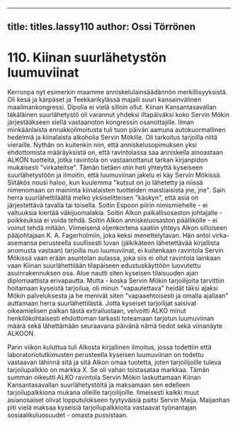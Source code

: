 
---

title: titles.lassy110
author: Ossi Törrönen
---


    
# 110. Kiinan suurlähetystön luumuviinat

Kerronpa nyt esimerkin maamme anniskelulainsäädännön merkillisyyksistä. Oli kesä ja kärpäset ja Teekkarikylässä majaili 
suuri kansainvälinen maailmankongressi. Dipolia ei vielä silloin ollut. Kiinan Kansantasavallan täkäläinen suurlähetystö oli 
varannut yhdeksi iltapäiväksi koko Servin Mökin järjestääkseen siellä vastaanoton kongressin osanottajille. Ilman 
minkäänlaista ennakkoilmoitusta tuli tuon päivän aamuna autokuormallinen hedelmiä ja kiinalaista alkoholia Servin Mökille. 
Oli tarkoitus tarjoilla niitä vieraille. Nythän on kuitenkin niin, että anniskelusopimuksen yksi ehdottomista määräyksistä on, että 
ravintolassa saa anniskella ainoastaan ALKON tuotteita, jotka ravintola on vastaanottanut tarkan kirjanpidon mukaisesti 
"virkateitse". Tämän tietäen otin heti yhteyttä kyseiseen suurlähetystöön ja ilmoitin, että luumuviinan jakelu ei käy Servin 
Mökissä. Siitäkös nousi haloo, kun kuulemma "kutsut on jo lähetetty ja niissä nimenomaan on maininta kiinalaisten tuotteiden 
maistiaisista jne, jne". Sain herra suurlähettiläältä melko yksiselitteisen "käskyn", että asia on järjestettävä tavalla tai toisella. 
Soitin Espoon piirin nimismiehelle - ei valtuuksia kiertää väkijuomalakia. Soitin Alkon paikallisosaston johtajalle - poikkeuksia 
ei voida tehdä. Soitin Alkon anniskeluosaston päällikölle - ei voinut tehdä mitään. Viimeisenä oljenkortena saatiin yhteys 
Alkon silloiseen pääjohtajaan K. A. Fagerholmiin, joka keksi menettelytavan. Hän antoi virka-asemansa perusteella suullisesti 
luvan (jälkikäteen lähetettävää kirjallista anomusta vastaan) tarjoilla nuo luumuviinat, ei kuitenkaan ravintola Servin Mökissä 
vaan erään asuntolan aulassa, joka siis ei ollut ravintola lainkaan vaan Kiinan suurlähettilään tilapäiseen edustuskäyttöön 
luovutettu asuinrakennuksen osa. Alue nautti siten kyseisen tilaisuuden ajan diplomaattista erivapautta. Mutta - koska Servin 
Mökin tarjoilijoita tarvittiin hoitamaan kyseistä tarjoilua, oli minun "vapautettava" heidät täksi ajaksi Mökin palveluksesta ja he 
menivät siten "vapaaehtoisesti ja omalla ajallaan" auttamaan herra suurlähettilästä. Jotta kyseiset tarjoilijat saisivat 
oikeamielisen palkan tästä extrailustaan, velvoitti ALKO minut henkilökohtaisesti ehdottoman tarkasti toteamaan tarjotun 
luumuviinan määrä sekä lähettämään seuraavana päivänä nämä tiedot sekä viinanäyte ALKOON.

Parin viikon kuluttua tuli Alkosta kirjallinen ilmoitus, jossa todettiin että laboratoriotutkimusten perusteella kyseisen 
luumuviinan on todettu vastaavan lähinnä sitä ja sitä Alkon omaa tuotetta, joten tarjoilijoille tuleva tarjoilupalkkio on markka 
X. Se oli vahan toistasataa markkaa. Tämän summan oikeutti ALKO ravintola Servin Mökin laskuttamaan Kiinan 
Kansantasavallan suurlähetystöltä ja maksamaan sen edelleen tarjoilupalkkiona mukana olleille tarjoilijoille. Ilmeisesti kaikki 
muut asianosaiset olivat lopputulokseen tyytyväisiä paitsi Servin Maija. Maijanhan piti vielä maksaa kyseisiä tarjoilupalkkioita 
vastaavat työnantajan sosiaalikuluosuudet - omasta pussistaan.
